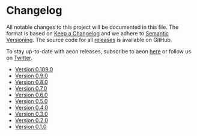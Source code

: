 # Changelog

All notable changes to this project will be documented in this file. The format is
based on [Keep a Changelog](https://keepachangelog.com/en/1.0.0/) and we adhere
to [Semantic Versioning](https://semver.org/spec/v2.0.0.html). The source code for
all [releases](https://github.com/aeon-toolkit/aeon/releases) is available on GitHub.

To stay up-to-date with aeon releases, subscribe to aeon
[here](https://libraries.io/pypi/aeon) or follow us on
[Twitter](https://twitter.com/aeon_toolbox).

- [Version 0.109.0](changelogs/v0.10.md)
- [Version 0.9.0](changelogs/v0.9.md)
- [Version 0.8.0](changelogs/v0.8.md)
- [Version 0.7.0](changelogs/v0.7.md)
- [Version 0.6.0](changelogs/v0.6.md)
- [Version 0.5.0](changelogs/v0.5.md)
- [Version 0.4.0](changelogs/v0.4.md)
- [Version 0.3.0](changelogs/v0.3.md)
- [Version 0.2.0](changelogs/v0.2.md)
- [Version 0.1.0](changelogs/v0.1.md)
